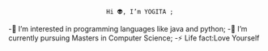                                Hi 👽, I’m YOGITA ;
 -👀 I’m interested in programming languages like java and python;
 -🌱 I’m currently pursuing Masters in Computer Science;
 -⚡ Life fact:Love Yourself
